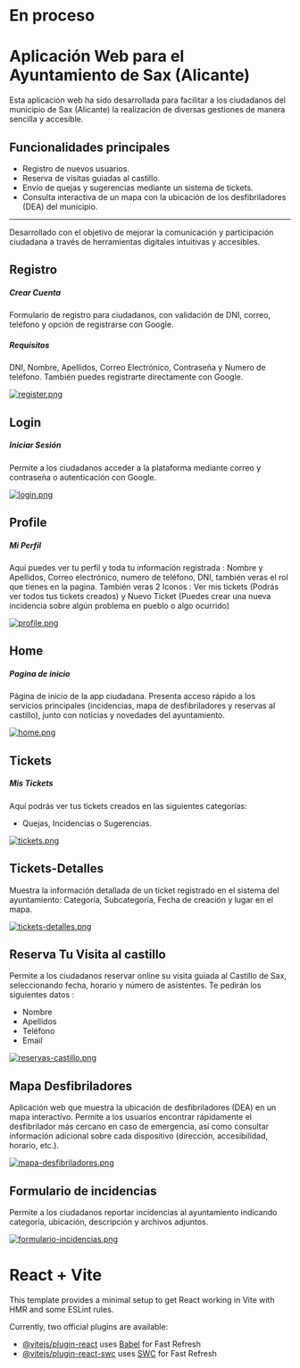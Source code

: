 # En proceso
# Aplicación Web para el Ayuntamiento de Sax (Alicante)

Esta aplicación web ha sido desarrollada para facilitar a los ciudadanos del municipio de Sax (Alicante) la realización de diversas gestiones de manera sencilla y accesible.

## Funcionalidades principales

- Registro de nuevos usuarios.  
- Reserva de visitas guiadas al castillo.  
- Envío de quejas y sugerencias mediante un sistema de tickets.  
- Consulta interactiva de un mapa con la ubicación de los desfibriladores (DEA) del municipio.

---

Desarrollado con el objetivo de mejorar la comunicación y participación ciudadana a través de herramientas digitales intuitivas y accesibles.

## Registro

##### Crear Cuenta
Formulario de registro para ciudadanos, con validación de DNI, correo, teléfono y opción de registrarse con Google.

##### Requisitos 
DNI, Nombre, Apellidos, Correo Electrónico, Contraseña y Numero de teléfono.
También puedes registrarte directamente con Google.

[![register.png](https://i.postimg.cc/G2VMv4LH/register.png)](https://postimg.cc/phQYHXnH)

## Login
##### Iniciar Sesión
Permite a los ciudadanos acceder a la plataforma mediante correo y contraseña o autenticación con Google.

[![login.png](https://i.postimg.cc/CM9tqQ5m/login.png)](https://postimg.cc/fkjB45x9)

## Profile
##### Mi Perfil
Aquí puedes ver tu perfil y toda tu información registrada : Nombre y Apellidos, Correo electrónico, numero de teléfono, DNI, también veras el rol que tienes en la pagina.
También veras 2 Iconos : Ver mis tickets (Podrás ver todos tus tickets creados) y Nuevo Ticket (Puedes crear una nueva incidencia sobre algún problema en pueblo o algo ocurrido)

[![profile.png](https://i.postimg.cc/wMsssvMx/profile.png)](https://postimg.cc/CnSK3wb9)

## Home
##### Pagina de inicio
Página de inicio de la app ciudadana. Presenta acceso rápido a los servicios principales (incidencias, mapa de desfibriladores y reservas al castillo), junto con noticias y novedades del ayuntamiento.

[![home.png](https://i.postimg.cc/y80kHtg5/home.png)](https://postimg.cc/gxkYyMKq)

## Tickets
##### Mis Tickets 
Aquí podrás ver tus tickets creados en las siguientes categorías: 
- Quejas, Incidencias o Sugerencias.

[![tickets.png](https://i.postimg.cc/cLnbhMg0/tickets.png)](https://postimg.cc/mPTj29y5)

## Tickets-Detalles
Muestra la información detallada de un ticket registrado en el sistema del ayuntamiento: Categoría, Subcategoría, Fecha de creación y lugar en el mapa.

[![tickets-detalles.png](https://i.postimg.cc/8zyKHKwF/tickets-detalles.png)](https://postimg.cc/TKDJ2czG)

## Reserva Tu Visita al castillo
Permite a los ciudadanos reservar online su visita guiada al Castillo de Sax, seleccionando fecha, horario y número de asistentes.
Te pedirán los siguientes datos :
- Nombre 
- Apellidos
- Teléfono
- Email

[![reservas-castillo.png](https://i.postimg.cc/0jfFq8Gn/reservas-castillo.png)](https://postimg.cc/N2Kp6vz2)

## Mapa Desfibriladores
Aplicación web que muestra la ubicación de desfibriladores (DEA) en un mapa interactivo. Permite a los usuarios encontrar rápidamente el desfibrilador más cercano en caso de emergencia, así como consultar información adicional sobre cada dispositivo (dirección, accesibilidad, horario, etc.).

[![mapa-desfibriladores.png](https://i.postimg.cc/PJDfbVDY/mapa-desfibriladores.png)](https://postimg.cc/649Nt0Yp)

## Formulario de incidencias
Permite a los ciudadanos reportar incidencias al ayuntamiento indicando categoría, ubicación, descripción y archivos adjuntos.

[![formulario-incidencias.png](https://i.postimg.cc/Yqgfjpvq/formulario-incidencias.png)](https://postimg.cc/ZCbyMzP1)




# React + Vite

This template provides a minimal setup to get React working in Vite with HMR and some ESLint rules.

Currently, two official plugins are available:

- [@vitejs/plugin-react](https://github.com/vitejs/vite-plugin-react/blob/main/packages/plugin-react/README.md) uses [Babel](https://babeljs.io/) for Fast Refresh
- [@vitejs/plugin-react-swc](https://github.com/vitejs/vite-plugin-react-swc) uses [SWC](https://swc.rs/) for Fast Refresh